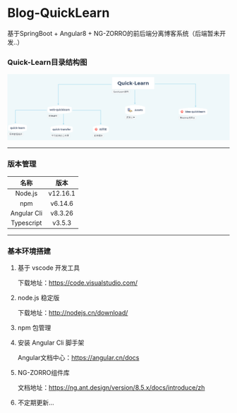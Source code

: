 # Blog-QuickLearn
基于SpringBoot + Angular8 + NG-ZORRO的前后端分离博客系统（后端暂未开发..）

### Quick-Learn目录结构图
![](./assets/imgs/1596360232656.png)

------

### 版本管理

|    名称     |   版本   |
| :---------: | :------: |
|   Node.js   | v12.16.1 |
|     npm     | v6.14.6  |
| Angular Cli | v8.3.26  |
| Typescript  |  v3.5.3  |

------

### 基本环境搭建

1. 基于 vscode 开发工具

   下载地址：https://code.visualstudio.com/

2. node.js 稳定版

   下载地址：http://nodejs.cn/download/

3. npm 包管理

4. 安装 Angular Cli 脚手架

   Angular文档中心：https://angular.cn/docs

5. NG-ZORRO组件库

   文档地址：https://ng.ant.design/version/8.5.x/docs/introduce/zh
   
6. 不定期更新...